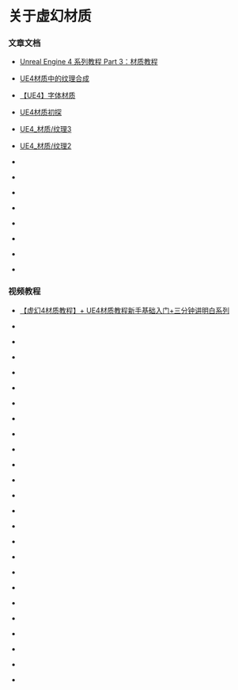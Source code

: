 # 关于虚幻材质
### 文章文档

* [Unreal Engine 4 系列教程 Part 3：材质教程](https://www.cnblogs.com/leoin2012/p/11713473.html)

* [UE4材质中的纹理合成](https://www.hanzhe.com/article/14)

* [【UE4】字体材质](https://www.cnblogs.com/timy/p/10299076.html)

* [UE4材质初探](https://www.cnblogs.com/skiwnchiwns/p/10343028.html)

* [UE4_材质/纹理3](https://www.cnblogs.com/reluctante1/p/13205405.html)

* [UE4_材质/纹理2](https://www.cnblogs.com/reluctante1/p/13196592.html)

* []()

* []()

* []()

* []()

* []()

* []()

* []()

* []()

### 视频教程

* [【虚幻4材质教程】+ UE4材质教程新手基础入门+三分钟讲明白系列](https://www.bilibili.com/video/BV1ZK411W7tt)

* []()

* []()

* []()

* []()

* []()

* []()

* []()

* []()

* []()

* []()

* []()

* []()

* []()

* []()

* []()

* []()

* []()

* []()

* []()

* []()

* []()

* []()

* []()

* []()
